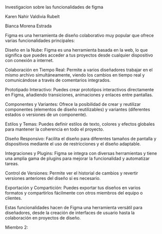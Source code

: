Investigacion sobre las funcionalidades de figma

Karen Nahir Valdivia Rubelt

Bianca Morena Estrada

Figma es una herramienta de diseño colaborativo muy popular que ofrece varias funcionalidades principales:

Diseño en la Nube: Figma es una herramienta basada en la web, lo que significa que puedes acceder a tus proyectos desde cualquier dispositivo con conexión a internet.

Colaboración en Tiempo Real: Permite a varios diseñadores trabajar en el mismo archivo simultáneamente, viendo los cambios en tiempo real y comunicándose a través de comentarios integrados.

Prototipado Interactivo: Puedes crear prototipos interactivos directamente en Figma, añadiendo transiciones, animaciones y enlaces entre pantallas.

Componentes y Variantes: Ofrece la posibilidad de crear y reutilizar componentes (elementos de diseño reutilizables) y variantes (diferentes estados o versiones de un componente).

Estilos y Temas: Puedes definir estilos de texto, colores y efectos globales para mantener la coherencia en todo el proyecto.

Diseño Responsivo: Facilita el diseño para diferentes tamaños de pantalla y dispositivos mediante el uso de restricciones y el diseño adaptable.

Integraciones y Plugins: Figma se integra con diversas herramientas y tiene una amplia gama de plugins para mejorar la funcionalidad y automatizar tareas.

Control de Versiones: Permite ver el historial de cambios y revertir versiones anteriores del diseño si es necesario.

Exportación y Compartición: Puedes exportar tus diseños en varios formatos y compartirlos fácilmente con otros miembros del equipo o clientes.

Estas funcionalidades hacen de Figma una herramienta versátil para diseñadores, desde la creación de interfaces de usuario hasta la colaboración en proyectos de diseño.









Miembro 2: 
